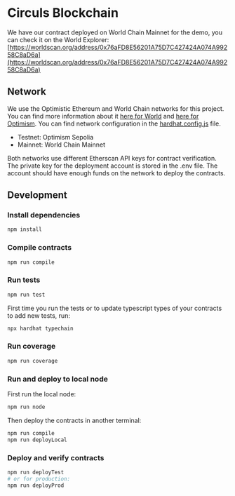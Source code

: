 # Circuls Blockchain

We have our contract deployed on World Chain Mainnet for the demo, you can check it on the World Explorer: [https://worldscan.org/address/0x76aFD8E56201A75D7C427424A074A99258C8aD6a](https://worldscan.org/address/0x76aFD8E56201A75D7C427424A074A99258C8aD6a)

## Network

We use the Optimistic Ethereum and World Chain networks for this project. You can find more information about it [here for World](https://worldscan.org) and [here for Optimism](https://optimism.io/). You can find network configuration in the [hardhat.config.js](./hardhat.config.js) file.

- Testnet: Optimism Sepolia
- Mainnet: World Chain Mainnet

Both networks use different Etherscan API keys for contract verification. The private key for the deployment account is stored in the .env file. The account should have enough funds on the network to deploy the contracts.

## Development

### Install dependencies

```bash
npm install
```

### Compile contracts

```bash
npm run compile
```

### Run tests

```bash
npm run test
```

First time you run the tests or to update typescript types of your contracts to add new tests, run:

```bash
npx hardhat typechain
```

### Run coverage

```bash
npm run coverage
```

### Run and deploy to local node

First run the local node:

```bash
npm run node
```

Then deploy the contracts in another terminal:

```bash
npm run compile
npm run deployLocal
```

### Deploy and verify contracts

```bash
npm run deployTest
# or for production:
npm run deployProd
```
